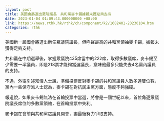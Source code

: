 ```yaml
---
layout: post
title: 美國會將選出眾院議長　共和黨麥卡錫據報未獲足夠支持
date: 2023-01-04 01:09:43.000000000 +08:00
link: https://news.rthk.hk/rthk/ch/component/k2/1682401-20230104.htm
categories: rthk
---
```


美國新一屆國會將選出新任眾議院議長，但呼聲最高的共和黨領袖麥卡錫，據報未獲得足夠支持。

共和黨在中期選舉後，掌握眾議院435席當中的222席，取得多數議席，麥卡錫至少需要一半議員，即是218票才能夠當選議長，意味他最多只能失去4名黨內議員的支持。

不過，外電引述知情人士說，準備投票反對麥卡錫的共和黨議員人數多達雙位數，黨內一些保守派人士認為，麥卡錫在對抗民主黨方面，態度不夠強硬。

報道說，如果麥卡錫無法在首輪投票中當選，將會是一個世紀以來，首位角逐眾議院議長席位的多數黨領袖，在首輪投票中失利。

麥卡錫在會前與共和黨眾議員開會，盡最後努力爭取支持。
